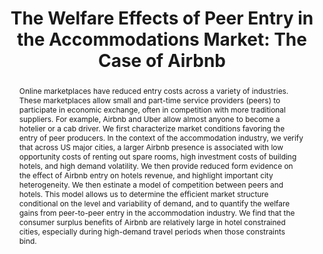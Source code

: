 ---
layout:
title: "The Welfare Effects of Peer Entry in the Accommodations Market: The Case of Airbnb"
category: research
abstract: Online marketplaces have reduced entry costs across a variety of industries. These marketplaces allow small and part-time service providers (peers) to participate in economic exchange, often in competition with more traditional suppliers. For example, Airbnb and Uber allow almost anyone to become a hotelier or a cab driver. We first characterize market conditions favoring the entry of peer producers. In the context of the accommodation industry, we verify that across US major cities, a larger Airbnb presence is associated with low opportunity costs of renting out spare rooms, high investment costs of building hotels, and high demand volatility. We then provide reduced form evidence on the effect of Airbnb entry on hotels revenue, and highlight important city heterogeneity. We then estinate a model of competition between peers and hotels. This model allows us to determine the efficient market structure conditional on the level and variability of demand, and to quantify the welfare gains from peer-to-peer entry in the accommodation industry. We find that the consumer surplus benefits of Airbnb are relatively large in hotel constrained cities, especially during high-demand travel periods when those constraints bind. 
link:
order: 3
published: 0
journal: Draft Available Upon Request
coauthors: (with <a href = "https://sites.google.com/site/chiarafarronato/"> Chiara Farronato</a>)
js: "toggleMe('market'); return false;"
js_abbrev: 'market'
bibjs: "toggleMe('market'); return false;"
bib_abbrev: 'market_bib'
---